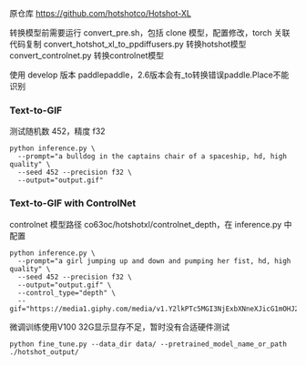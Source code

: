 原仓库 <https://github.com/hotshotco/Hotshot-XL>

转换模型前需要运行 convert_pre.sh，包括 clone 模型，配置修改，torch 关联代码复制
convert_hotshot_xl_to_ppdiffusers.py 转换hotshot模型
convert_controlnet.py 转换controlnet模型

使用 develop 版本 paddlepaddle，2.6版本会有\_to转换错误paddle.Place不能识别

### Text-to-GIF

测试随机数 452，精度 f32

``` shell
python inference.py \
  --prompt="a bulldog in the captains chair of a spaceship, hd, high quality" \
  --seed 452 --precision f32 \
  --output="output.gif"
```

### Text-to-GIF with ControlNet

controlnet 模型路径 co63oc/hotshotxl/controlnet_depth，在 inference.py 中配置

``` shell
python inference.py \
  --prompt="a girl jumping up and down and pumping her fist, hd, high quality" \
  --seed 452 --precision f32 \
  --output="output.gif" \
  --control_type="depth" \
  --gif="https://media1.giphy.com/media/v1.Y2lkPTc5MGI3NjExbXNneXJicG1mOHJ2dzQ2Y2JteDY1ZWlrdjNjMjl3ZWxyeWFxY2EzdyZlcD12MV9pbnRlcm5hbF9naWZfYnlfaWQmY3Q9Zw/YOTAoXBgMCmFeQQzuZ/giphy.gif"
```

微调训练使用V100 32G显示显存不足，暂时没有合适硬件测试

``` shell
python fine_tune.py --data_dir data/ --pretrained_model_name_or_path ./hotshot_output/
```
